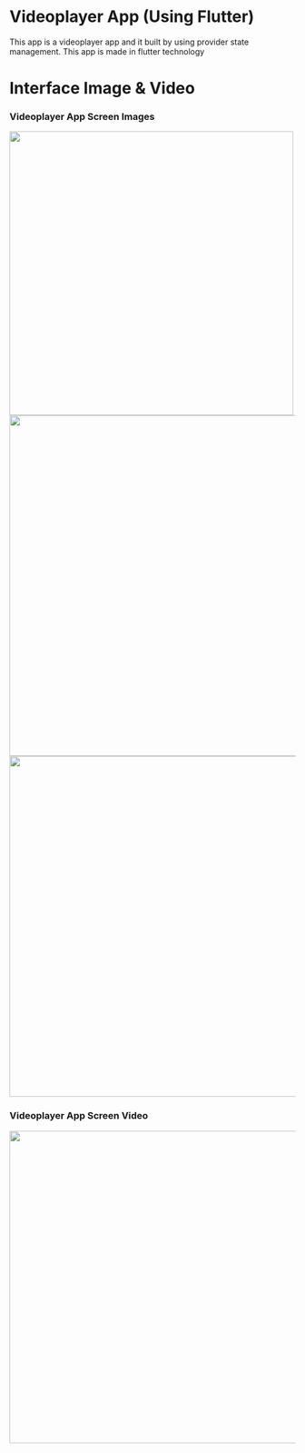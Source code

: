 # Videoplayer App (Using Flutter)

This app is a videoplayer app and it built by using provider state management. This app is made in flutter technology

# Interface Image & Video
<h3> Videoplayer App Screen Images </h3>
<p>
<img src="https://user-images.githubusercontent.com/125340601/218654264-3cbd7f2d-ffe0-4969-993a-bbf44279372d.png" weight="250" height="500"/> 
<img src="https://user-images.githubusercontent.com/125340601/218654286-e8dfb2e2-ed97-4f67-b53d-66a5d56653ee.png" weight="250" height="600"/>
<img src="https://user-images.githubusercontent.com/125340601/218654297-1261cfe0-93b8-4e04-a1ac-93077ada2d51.png" weight="500" height="600"/>
</p>


<h3>Videoplayer App Screen Video </h3>
<img src="https://user-images.githubusercontent.com/125340601/230632061-00c7e0cf-08ca-4c89-9179-8ae1ab7a2514.mp4" weight="450" height="550"/>
